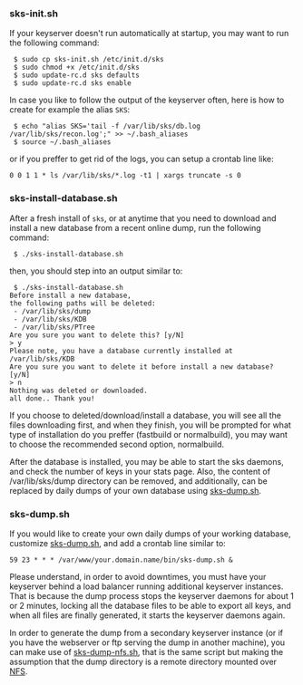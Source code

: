 ### sks-init.sh
If your keyserver doesn't run automatically at startup, you may want to run the following command:
```
 $ sudo cp sks-init.sh /etc/init.d/sks
 $ sudo chmod +x /etc/init.d/sks
 $ sudo update-rc.d sks defaults
 $ sudo update-rc.d sks enable
```
In case you like to follow the output of the keyserver often, here is how to create for example the alias ```SKS```:
```
 $ echo "alias SKS='tail -f /var/lib/sks/db.log /var/lib/sks/recon.log';" >> ~/.bash_aliases
 $ source ~/.bash_aliases
```
or if you preffer to get rid of the logs, you can setup a crontab line like:
```
0 0 1 1 * ls /var/lib/sks/*.log -t1 | xargs truncate -s 0
```
### sks-install-database.sh
After a fresh install of ```sks```, or at anytime that you need to download and install a new database from a recent online dump, run the following command:
```
 $ ./sks-install-database.sh
```
then, you should step into an output similar to:
```
 $ ./sks-install-database.sh
Before install a new database,
the following paths will be deleted:
 - /var/lib/sks/dump
 - /var/lib/sks/KDB
 - /var/lib/sks/PTree
Are you sure you want to delete this? [y/N]
> y
Please note, you have a database currently installed at /var/lib/sks/KDB
Are you sure you want to delete it before install a new database? [y/N]
> n
Nothing was deleted or downloaded.
all done.. Thank you!
```
If you choose to deleted/download/install a database, you will see all the files downloading first, and when they finish, you will be prompted for what type of installation do you preffer (fastbuild or normalbuild), you may want to choose the recommended second option, normalbuild.

After the database is installed, you may be able to start the sks daemons, and check the number of keys in your stats page.
Also, the content of /var/lib/sks/dump directory can be removed, and additionally, can be replaced by daily dumps of your own database using [sks-dump.sh](sks-dump.sh).

### sks-dump.sh
If you would like to create your own daily dumps of your working database, customize [sks-dump.sh](sks-dump.sh), and add a crontab line similar to:
```
59 23 * * * /var/www/your.domain.name/bin/sks-dump.sh &
```
Please understand, in order to avoid downtimes, you must have your keyserver behind a load balancer running additional keyserver instances. That is because the dump process stops the keyserver daemons for about 1 or 2 minutes, locking all the database files to be able to export all keys, and when all files are finally generated, it starts the keyserver daemons again.

In order to generate the dump from a secondary keyserver instance (or if you have the webserver or ftp serving the dump in another machine), you can make use of [sks-dump-nfs.sh](sks-dump-nfs.sh), that is the same script but making the assumption that the dump directory is a remote directory mounted over [NFS](https://help.ubuntu.com/14.04/serverguide/network-file-system.html).
